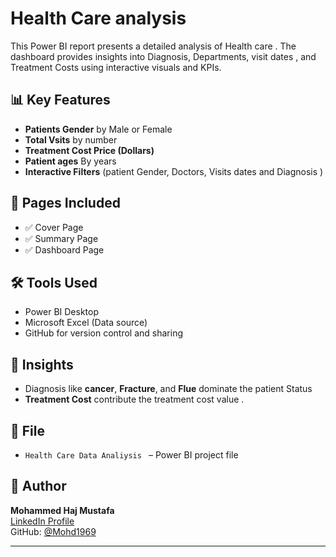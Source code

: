 # Health Care analysis 

This Power BI report presents a detailed analysis of Health care . The dashboard provides insights into Diagnosis, Departments, visit dates , and Treatment Costs using interactive visuals and KPIs.

## 📊 Key Features

- **Patients Gender** by Male or Female
- **Total Vsits** by number
- **Treatment Cost  Price (Dollars)** 
- **Patient ages** By years 
- **Interactive Filters** (patient Gender, Doctors, Visits dates and Diagnosis )

## 📌 Pages Included

- ✅ Cover  Page
- ✅ Summary Page  
- ✅ Dashboard Page  

## 🛠️ Tools Used

- Power BI Desktop
- Microsoft Excel (Data source)
- GitHub for version control and sharing

## 🧠 Insights

- Diagnosis like **cancer**, **Fracture**, and **Flue** dominate the patient Status
- **Treatment Cost** contribute the treatment cost value .


## 📁 File

- `Health Care Data Analiysis ` – Power BI project file

## 👤 Author

**Mohammed Haj Mustafa**  
[LinkedIn Profile](https://www.linkedin.com/in/your-profile)  
GitHub: [@Mohd1969](https://github.com/Mohd1969)

---

